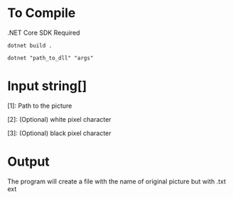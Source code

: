 # To Compile
.NET Core SDK Required

`dotnet build .`

`dotnet "path_to_dll" "args"`


# Input string[]
[1]: Path to the picture

[2]: (Optional) white pixel character

[3]: (Optional) black pixel character


# Output
The program will create a file with the name of original picture but with .txt ext